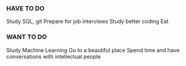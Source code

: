 ### HAVE TO DO
Study SQL, git
Prepare for job interviews
Study better coding
Eat


### WANT TO DO
Study Machine Learning
Go to a beautiful place
Spend time and have conversations with intellectual people
